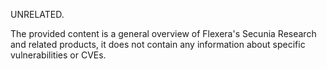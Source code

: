 UNRELATED.

The provided content is a general overview of Flexera's Secunia Research and related products, it does not contain any information about specific vulnerabilities or CVEs.